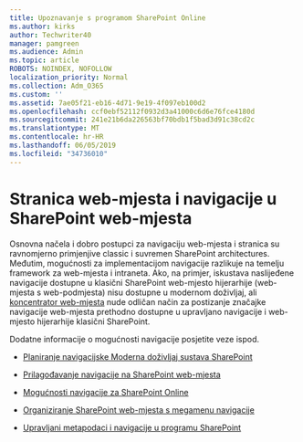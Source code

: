 ```yaml
---
title: Upoznavanje s programom SharePoint Online
ms.author: kirks
author: Techwriter40
manager: pamgreen
ms.audience: Admin
ms.topic: article
ROBOTS: NOINDEX, NOFOLLOW
localization_priority: Normal
ms.collection: Adm_O365
ms.custom: ''
ms.assetid: 7ae05f21-eb16-4d71-9e19-4f097eb100d2
ms.openlocfilehash: ccf0ebf52112f0932d3a41000c6d6e76fce4180d
ms.sourcegitcommit: 241e21b6da226563bf70bdb1f5bad3d91c38cd2c
ms.translationtype: MT
ms.contentlocale: hr-HR
ms.lasthandoff: 06/05/2019
ms.locfileid: "34736010"
---
```

# <a name="site-and-page-navigation-in-sharepoint-sites"></a>Stranica web-mjesta i navigacije u SharePoint web-mjesta

Osnovna načela i dobro postupci za navigaciju web-mjesta i stranica su ravnomjerno primjenjive classic i suvremen SharePoint architectures. Međutim, mogućnosti za implementacijom navigacije razlikuje na temelju framework za web-mjesta i intraneta. Ako, na primjer, iskustava naslijeđene navigacije dostupne u klasični SharePoint web-mjesto hijerarhije (web-mjesta s web-podmjesta) nisu dostupne u modernom doživljaj, ali [koncentrator web-mjesta](https://support.office.com/article/fe26ae84-14b7-45b6-a6d1-948b3966427f) nude odličan način za postizanje značajke navigacije web-mjesta prethodno dostupne u upravljano navigacije i web-mjesto hijerarhije klasični SharePoint.

 Dodatne informacije o mogućnosti navigacije posjetite veze ispod.

 - [Planiranje navigacijske Moderna doživljaj sustava SharePoint](https://docs.microsoft.com/en-us/sharepoint/plan-navigation-modern-experience)

- [Prilagođavanje navigacije na SharePoint web-mjesta](https://support.office.com/en-us/article/customize-the-navigation-on-your-sharepoint-site-3cd61ae7-a9ed-4e1e-bf6d-4655f0bf25ca)

- [Mogućnosti navigacije za SharePoint Online](https://docs.microsoft.com/en-us/office365/enterprise/navigation-options-for-sharepoint-online)
 
- [Organiziranje SharePoint web-mjesta s megamenu navigacije](https://techcommunity.microsoft.com/t5/Microsoft-SharePoint-Blog/Organize-your-SharePoint-sites-with-megamenu-navigation-and-new/ba-p/328068)

- [Upravljani metapodaci i navigacije u programu SharePoint](https://docs.microsoft.com/en-us/sharepoint/dev/general-development/managed-metadata-and-navigation-in-sharepoint)


